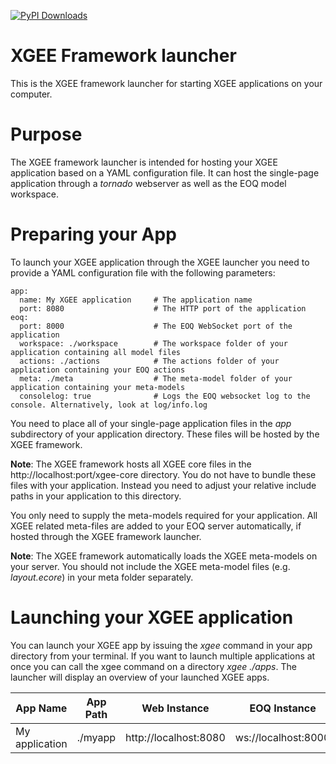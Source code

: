 [![PyPI Downloads](https://static.pepy.tech/badge/xgee)](https://pepy.tech/projects/xgee)
# XGEE Framework launcher

This is the XGEE framework launcher for starting XGEE applications on your computer. 

# Purpose

The XGEE framework launcher is intended for hosting your XGEE application based on a YAML configuration file. It can host the single-page application through a *tornado* webserver as well as the EOQ model workspace.

# Preparing your App

To launch your XGEE application through the XGEE launcher you need to provide a YAML configuration file with the following parameters:

```
app:
  name: My XGEE application     # The application name
  port: 8080                    # The HTTP port of the application
eoq:    
  port: 8000                    # The EOQ WebSocket port of the application
  workspace: ./workspace        # The workspace folder of your application containing all model files
  actions: ./actions            # The actions folder of your application containing your EOQ actions
  meta: ./meta                  # The meta-model folder of your application containing your meta-models
  consolelog: true              # Logs the EOQ websocket log to the console. Alternatively, look at log/info.log
```

You need to place all of your single-page application files in the *app* subdirectory of your application directory. These files will be hosted by the XGEE framework. 

 **Note**: The XGEE framework hosts all XGEE core files in the http://localhost:port/xgee-core directory. You do not have to bundle these files with your application. Instead you need to adjust your relative include paths in your application to this directory.

You only need to supply the meta-models required for your application. All XGEE related meta-files are added to your EOQ server automatically, if hosted through the XGEE framework launcher.

 **Note**: The XGEE framework automatically loads the XGEE meta-models on your server. You should not include the XGEE meta-model files (e.g. *layout.ecore*) in your meta folder separately.

# Launching your XGEE application

You can launch your XGEE app by issuing the *xgee* command in your app directory from your terminal. If you want to launch multiple applications at once you can call the xgee command on a  directory *xgee ./apps*. The launcher will display an overview of your launched XGEE apps.

| App Name        | App Path    | Web Instance          |   EOQ Instance      |
| --------------- |:-----------:| :--------------------:|:--------------------:
| My application  | ./myapp     | http://localhost:8080 | ws://localhost:8000 |





